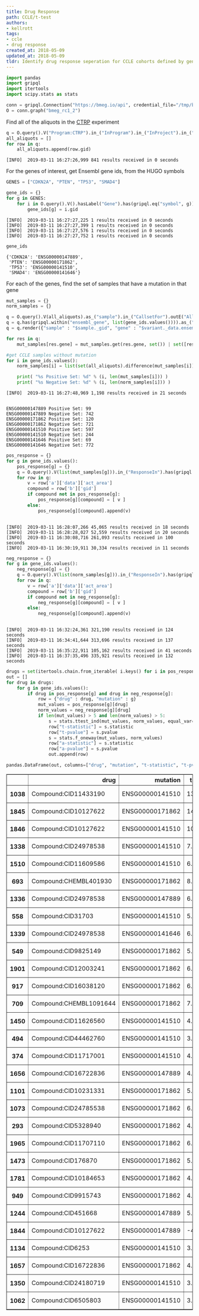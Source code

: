 ```yaml
---
title: Drug Response
path: CCLE/t-test
authors:
- kellrott
tags:
- ccle
- drug response
created_at: 2018-05-09
updated_at: 2018-05-09
tldr: Identify drug response seperation for CCLE cohorts defined by gene mutation
---
```


```python
import pandas
import gripql
import itertools
import scipy.stats as stats

conn = gripql.Connection("https://bmeg.io/api", credential_file="/tmp/bmeg_credentials.json")
O = conn.graph("bmeg_rc1_2")
```

Find all of the aliquots in the [CTRP](https://portals.broadinstitute.org/ctrp/) experiment


```python
q = O.query().V("Program:CTRP").in_("InProgram").in_("InProject").in_("SampleFor").in_("AliquotFor").distinct("_gid")
all_aliquots = []
for row in q:
    all_aliquots.append(row.gid)
```

    [INFO]	2019-03-11 16:27:26,999	841 results received in 0 seconds


For the genes of interest, get Ensembl gene ids, from the HUGO symbols


```python
GENES = ["CDKN2A", "PTEN", "TP53", "SMAD4"]
```


```python
gene_ids = {}
for g in GENES:
    for i in O.query().V().hasLabel("Gene").has(gripql.eq("symbol", g)):
        gene_ids[g] = i.gid
```

    [INFO]	2019-03-11 16:27:27,225	1 results received in 0 seconds
    [INFO]	2019-03-11 16:27:27,399	1 results received in 0 seconds
    [INFO]	2019-03-11 16:27:27,576	1 results received in 0 seconds
    [INFO]	2019-03-11 16:27:27,752	1 results received in 0 seconds



```python
gene_ids
```




    {'CDKN2A': 'ENSG00000147889',
     'PTEN': 'ENSG00000171862',
     'TP53': 'ENSG00000141510',
     'SMAD4': 'ENSG00000141646'}



For each of the genes, find the set of samples that have a mutation in that gene


```python
mut_samples = {}
norm_samples = {}

q = O.query().V(all_aliquots).as_("sample").in_("CallsetFor").outE("AlleleCall")
q = q.has(gripql.within("ensembl_gene", list(gene_ids.values()))).as_("variant")
q = q.render({"sample" : "$sample._gid", "gene" : "$variant._data.ensembl_gene"})

for res in q:
    mut_samples[res.gene] = mut_samples.get(res.gene, set()) | set([res.sample])

#get CCLE samples without mutation    
for i in gene_ids.values():
    norm_samples[i] = list(set(all_aliquots).difference(mut_samples[i]))

    print( "%s Positive Set: %d" % (i, len(mut_samples[i])) )
    print( "%s Negative Set: %d" % (i, len(norm_samples[i])) )

```

    [INFO]	2019-03-11 16:27:48,969	1,198 results received in 21 seconds


    ENSG00000147889 Positive Set: 99
    ENSG00000147889 Negative Set: 742
    ENSG00000171862 Positive Set: 120
    ENSG00000171862 Negative Set: 721
    ENSG00000141510 Positive Set: 597
    ENSG00000141510 Negative Set: 244
    ENSG00000141646 Positive Set: 69
    ENSG00000141646 Negative Set: 772



```python
pos_response = {}
for g in gene_ids.values():
    pos_response[g] = {}
    q = O.query().V(list(mut_samples[g])).in_("ResponseIn").has(gripql.eq("source", "CTRP")).as_("a").out("ResponseTo").as_("b").select(["a", "b"])
    for row in q:
        v = row['a']['data']['act_area']
        compound = row['b']['gid']
        if compound not in pos_response[g]:
            pos_response[g][compound] = [ v ]
        else:
            pos_response[g][compound].append(v)
   
```

    [INFO]	2019-03-11 16:28:07,266	45,065 results received in 18 seconds
    [INFO]	2019-03-11 16:28:28,027	52,559 results received in 20 seconds
    [INFO]	2019-03-11 16:30:08,716	261,093 results received in 100 seconds
    [INFO]	2019-03-11 16:30:19,911	30,334 results received in 11 seconds



```python
neg_response = {}
for g in gene_ids.values():
    neg_response[g] = {}
    q = O.query().V(list(norm_samples[g])).in_("ResponseIn").has(gripql.eq("source", "CTRP")).as_("a").out("ResponseTo").as_("b").select(["a", "b"])
    for row in q:
        v = row['a']['data']['act_area']
        compound = row['b']['gid']
        if compound not in neg_response[g]:
            neg_response[g][compound] = [ v ]
        else:
            neg_response[g][compound].append(v)
   
```

    [INFO]	2019-03-11 16:32:24,361	321,190 results received in 124 seconds
    [INFO]	2019-03-11 16:34:41,644	313,696 results received in 137 seconds
    [INFO]	2019-03-11 16:35:22,911	105,162 results received in 41 seconds
    [INFO]	2019-03-11 16:37:35,496	335,921 results received in 132 seconds



```python
drugs = set(itertools.chain.from_iterable( i.keys() for i in pos_response.values() ))
out = []
for drug in drugs:
    for g in gene_ids.values():
        if drug in pos_response[g] and drug in neg_response[g]:
            row = {"drug" : drug, "mutation" : g}
            mut_values = pos_response[g][drug]
            norm_values = neg_response[g][drug]
            if len(mut_values) > 5 and len(norm_values) > 5:
                s = stats.ttest_ind(mut_values, norm_values, equal_var=False)
                row["t-statistic"] = s.statistic
                row["t-pvalue"] = s.pvalue
                s = stats.f_oneway(mut_values, norm_values)
                row["a-statistic"] = s.statistic
                row["a-pvalue"] = s.pvalue
                out.append(row)
```


```python
pandas.DataFrame(out, columns=["drug", "mutation", "t-statistic", "t-pvalue", "a-statistic", "a-pvalue"]).sort_values("a-pvalue").head(30)
```




<div>
<style scoped>
    .dataframe tbody tr th:only-of-type {
        vertical-align: middle;
    }

    .dataframe tbody tr th {
        vertical-align: top;
    }

    .dataframe thead th {
        text-align: right;
    }
</style>
<table border="1" class="dataframe">
  <thead>
    <tr style="text-align: right;">
      <th></th>
      <th>drug</th>
      <th>mutation</th>
      <th>t-statistic</th>
      <th>t-pvalue</th>
      <th>a-statistic</th>
      <th>a-pvalue</th>
    </tr>
  </thead>
  <tbody>
    <tr>
      <th>1038</th>
      <td>Compound:CID11433190</td>
      <td>ENSG00000141510</td>
      <td>13.047139</td>
      <td>5.317522e-31</td>
      <td>259.778790</td>
      <td>1.184247e-50</td>
    </tr>
    <tr>
      <th>1845</th>
      <td>Compound:CID10127622</td>
      <td>ENSG00000171862</td>
      <td>14.762042</td>
      <td>7.981893e-47</td>
      <td>179.304787</td>
      <td>1.641445e-40</td>
    </tr>
    <tr>
      <th>1846</th>
      <td>Compound:CID10127622</td>
      <td>ENSG00000141510</td>
      <td>10.688355</td>
      <td>2.465168e-26</td>
      <td>127.405960</td>
      <td>2.358116e-29</td>
    </tr>
    <tr>
      <th>1338</th>
      <td>Compound:CID24978538</td>
      <td>ENSG00000141510</td>
      <td>7.740424</td>
      <td>1.240948e-14</td>
      <td>63.907146</td>
      <td>1.483366e-15</td>
    </tr>
    <tr>
      <th>1510</th>
      <td>Compound:CID11609586</td>
      <td>ENSG00000141510</td>
      <td>6.241976</td>
      <td>8.088568e-10</td>
      <td>52.314159</td>
      <td>7.472634e-13</td>
    </tr>
    <tr>
      <th>693</th>
      <td>Compound:CHEMBL401930</td>
      <td>ENSG00000171862</td>
      <td>8.302645</td>
      <td>2.440095e-14</td>
      <td>49.757986</td>
      <td>3.862614e-12</td>
    </tr>
    <tr>
      <th>1336</th>
      <td>Compound:CID24978538</td>
      <td>ENSG00000147889</td>
      <td>6.527219</td>
      <td>9.533273e-11</td>
      <td>40.010125</td>
      <td>2.659870e-10</td>
    </tr>
    <tr>
      <th>558</th>
      <td>Compound:CID31703</td>
      <td>ENSG00000141510</td>
      <td>5.785938</td>
      <td>1.071401e-08</td>
      <td>39.482605</td>
      <td>4.256624e-10</td>
    </tr>
    <tr>
      <th>1339</th>
      <td>Compound:CID24978538</td>
      <td>ENSG00000141646</td>
      <td>6.429776</td>
      <td>2.146093e-10</td>
      <td>34.934173</td>
      <td>3.547833e-09</td>
    </tr>
    <tr>
      <th>549</th>
      <td>Compound:CID9825149</td>
      <td>ENSG00000171862</td>
      <td>5.932992</td>
      <td>1.955910e-08</td>
      <td>33.090768</td>
      <td>1.266485e-08</td>
    </tr>
    <tr>
      <th>1901</th>
      <td>Compound:CID12003241</td>
      <td>ENSG00000171862</td>
      <td>6.056617</td>
      <td>9.415681e-09</td>
      <td>31.770410</td>
      <td>2.396710e-08</td>
    </tr>
    <tr>
      <th>917</th>
      <td>Compound:CID16038120</td>
      <td>ENSG00000171862</td>
      <td>6.327688</td>
      <td>2.345613e-09</td>
      <td>28.930932</td>
      <td>9.928930e-08</td>
    </tr>
    <tr>
      <th>709</th>
      <td>Compound:CHEMBL1091644</td>
      <td>ENSG00000171862</td>
      <td>7.158885</td>
      <td>1.212246e-11</td>
      <td>27.669131</td>
      <td>1.856315e-07</td>
    </tr>
    <tr>
      <th>1450</th>
      <td>Compound:CID11626560</td>
      <td>ENSG00000141510</td>
      <td>4.969099</td>
      <td>8.227653e-07</td>
      <td>25.591613</td>
      <td>4.718561e-07</td>
    </tr>
    <tr>
      <th>494</th>
      <td>Compound:CID44462760</td>
      <td>ENSG00000141510</td>
      <td>3.845680</td>
      <td>1.844618e-04</td>
      <td>25.876791</td>
      <td>5.647977e-07</td>
    </tr>
    <tr>
      <th>374</th>
      <td>Compound:CID11717001</td>
      <td>ENSG00000141510</td>
      <td>4.286482</td>
      <td>2.411596e-05</td>
      <td>24.598161</td>
      <td>8.679683e-07</td>
    </tr>
    <tr>
      <th>1656</th>
      <td>Compound:CID16722836</td>
      <td>ENSG00000147889</td>
      <td>4.586444</td>
      <td>1.142000e-05</td>
      <td>24.162761</td>
      <td>1.078975e-06</td>
    </tr>
    <tr>
      <th>1101</th>
      <td>Compound:CID10231331</td>
      <td>ENSG00000171862</td>
      <td>5.831482</td>
      <td>2.502220e-08</td>
      <td>23.939656</td>
      <td>1.200220e-06</td>
    </tr>
    <tr>
      <th>1073</th>
      <td>Compound:CID24785538</td>
      <td>ENSG00000171862</td>
      <td>6.561520</td>
      <td>3.916417e-10</td>
      <td>23.661479</td>
      <td>1.385508e-06</td>
    </tr>
    <tr>
      <th>293</th>
      <td>Compound:CID5328940</td>
      <td>ENSG00000171862</td>
      <td>4.952539</td>
      <td>1.930155e-06</td>
      <td>23.299296</td>
      <td>1.668798e-06</td>
    </tr>
    <tr>
      <th>1965</th>
      <td>Compound:CID11707110</td>
      <td>ENSG00000171862</td>
      <td>6.957522</td>
      <td>1.812686e-10</td>
      <td>23.331620</td>
      <td>1.950337e-06</td>
    </tr>
    <tr>
      <th>1473</th>
      <td>Compound:CID176870</td>
      <td>ENSG00000171862</td>
      <td>5.251573</td>
      <td>2.702363e-07</td>
      <td>19.892882</td>
      <td>8.791931e-06</td>
    </tr>
    <tr>
      <th>1781</th>
      <td>Compound:CID10184653</td>
      <td>ENSG00000171862</td>
      <td>4.889542</td>
      <td>2.639552e-06</td>
      <td>18.957445</td>
      <td>1.534211e-05</td>
    </tr>
    <tr>
      <th>949</th>
      <td>Compound:CID9915743</td>
      <td>ENSG00000171862</td>
      <td>4.919408</td>
      <td>1.938827e-06</td>
      <td>17.633489</td>
      <td>2.977588e-05</td>
    </tr>
    <tr>
      <th>1244</th>
      <td>Compound:CID451668</td>
      <td>ENSG00000147889</td>
      <td>5.080006</td>
      <td>5.546808e-07</td>
      <td>16.400735</td>
      <td>5.290745e-05</td>
    </tr>
    <tr>
      <th>1844</th>
      <td>Compound:CID10127622</td>
      <td>ENSG00000147889</td>
      <td>-4.226107</td>
      <td>2.518708e-05</td>
      <td>16.273715</td>
      <td>5.526157e-05</td>
    </tr>
    <tr>
      <th>1134</th>
      <td>Compound:CID6253</td>
      <td>ENSG00000141510</td>
      <td>3.863943</td>
      <td>1.304145e-04</td>
      <td>16.169516</td>
      <td>6.347135e-05</td>
    </tr>
    <tr>
      <th>1657</th>
      <td>Compound:CID16722836</td>
      <td>ENSG00000171862</td>
      <td>4.043392</td>
      <td>8.329122e-05</td>
      <td>16.168543</td>
      <td>6.356201e-05</td>
    </tr>
    <tr>
      <th>1350</th>
      <td>Compound:CID24180719</td>
      <td>ENSG00000141510</td>
      <td>3.209481</td>
      <td>1.473440e-03</td>
      <td>14.775437</td>
      <td>1.308989e-04</td>
    </tr>
    <tr>
      <th>1062</th>
      <td>Compound:CID6505803</td>
      <td>ENSG00000141510</td>
      <td>3.573446</td>
      <td>3.677986e-04</td>
      <td>14.626433</td>
      <td>1.345047e-04</td>
    </tr>
  </tbody>
</table>
</div>




```python

```
